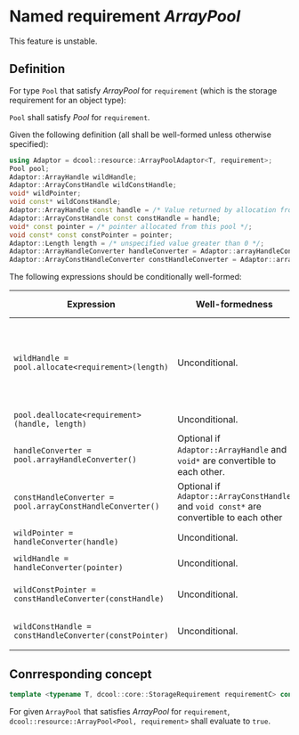 # Named requirement *ArrayPool*

This feature is unstable.

## Definition

For type `Pool` that satisfy *ArrayPool* for `requirement` (which is the storage requirement for an object type):

`Pool` shall satisfy *Pool* for `requirement`.

Given the following definition (all shall be well-formed unless otherwise specified):

```cpp
using Adaptor = dcool::resource::ArrayPoolAdaptor<T, requirement>;
Pool pool;
Adaptor::ArrayHandle wildHandle;
Adaptor::ArrayConstHandle wildConstHandle;
void* wildPointer;
void const* wildConstHandle;
Adaptor::ArrayHandle const handle = /* Value returned by allocation from this pool */;
Adaptor::ArrayConstHandle const constHandle = handle;
void* const pointer = /* pointer allocated from this pool */;
void const* const constPointer = pointer;
Adaptor::Length length = /* unspecified value greater than 0 */;
Adaptor::ArrayHandleConverter handleConverter = Adaptor::arrayHandleConverter(pool);
Adaptor::ArrayConstHandleConverter constHandleConverter = Adaptor::arrayConstHandleConverter(pool);
```

The following expressions should be conditionally well-formed:

| Expression | Well-formedness | Addtional Requirement | Semantic requirement |
| - | - | - | - |
| `wildHandle = pool.allocate<requirement>(length)` | Unconditional. | | After evaluation, `wildHandle` should refer to a buffer where object of `requirement` can be in-place constructed on. Handle to the same buffer shall not be returned by subsequential allocation until `pool.deallocate<requirement>(wildHandle)` is evaluated and visible. |
| `pool.deallocate<requirement>(handle, length)` | Unconditional. | | `noexcept(pool.deallocate<requirement>(handle))` is `true`. |
| `handleConverter = pool.arrayHandleConverter()` | Optional if `Adaptor::ArrayHandle` and `void*` are convertible to each other. | | After evaluation, `handleConverter` shall still meet other requirement specified in this document. |
| `constHandleConverter = pool.arrayConstHandleConverter()` | Optional if `Adaptor::ArrayConstHandle` and `void const*` are convertible to each other | | After evaluation, `constHandleConverter` shall still meet other requirement specified in this document. |
| `wildPointer = handleConverter(handle)` | Unconditional. | | After evaluation, `wildPointer` shall point to the same buffer as `handle` refers to. |
| `wildHandle = handleConverter(pointer)` | Unconditional. | | After evaluation, `wildHandle` shall refer to the same buffer as `pointer` points to. |
| `wildConstPointer = constHandleConverter(constHandle)` | Unconditional. | | After evaluation, `wildConstPointer` shall point to the same buffer as `handle` refers to. |
| `wildConstHandle = constHandleConverter(constPointer)` | Unconditional. | | After evaluation, `wildConstHandle` shall refer to the same buffer as `constPointer` points to. |

## Conrresponding concept

```cpp
template <typename T, dcool::core::StorageRequirement requirementC> concept dcool::resource::ArrayPool;
```

For given `ArrayPool` that satisfies *ArrayPool* for `requirement`, `dcool::resource::ArrayPool<Pool, requirement>` shall evaluate to `true`.
